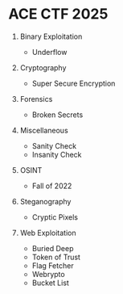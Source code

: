 # ACE CTF 2025

1. Binary Exploitation
   - Underflow
     
3. Cryptography
   - Super Secure Encryption
     
5. Forensics
   - Broken Secrets
     
7. Miscellaneous
   - Sanity Check
   - Insanity Check
     
9. OSINT
    - Fall of 2022
      
11. Steganography
    - Cryptic Pixels
      
13. Web Exploitation
    - Buried Deep
    - Token of Trust
    - Flag Fetcher
    - Webrypto
    - Bucket List
